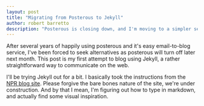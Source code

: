 ```yaml
---
layout: post
title: "Migrating from Posterous to Jekyll"
author: robert barretto
description: "Posterous is closing down, and I'm moving to a simpler service."
---
```

After several years of happily using posterous and it's easy email-to-blog service, I've been forced to seek alternatives as posterous will turn off later next month. This post is my first attempt to blog using Jekyll, a rather straightforward way to communicate on the web.

I'll be trying Jekyll out for a bit.  I basically took the instructions from the <a href="http://blog.apps.npr.org/2012/11/08/npr-news-apps-blog.html">NPR blog site</a>. Please forgive the bare bones nature of the site, we're under construction. And by that I mean, I'm figuring out how to type in markdown, and actually find some visual inspiration.

